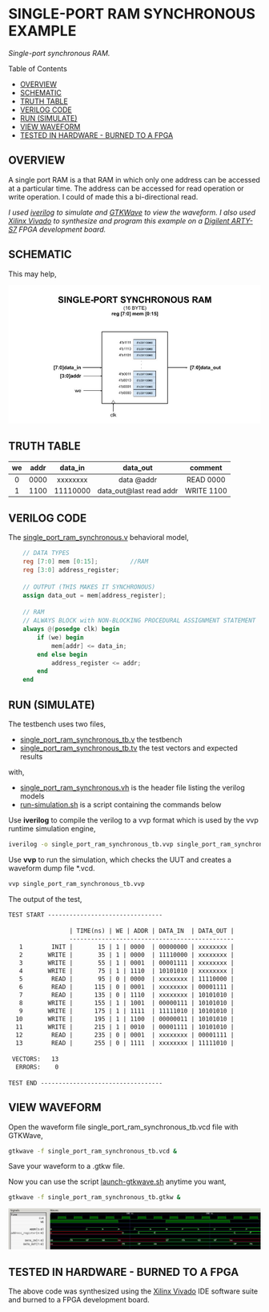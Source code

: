 # SINGLE-PORT RAM SYNCHRONOUS EXAMPLE

_Single-port synchronous RAM._

Table of Contents

* [OVERVIEW](https://github.com/JeffDeCola/my-verilog-examples/tree/master/sequential-logic/memory/single_port_ram_synchronous#overview)
* [SCHEMATIC](https://github.com/JeffDeCola/my-verilog-examples/tree/master/sequential-logic/memory/single_port_ram_synchronous#schematic)
* [TRUTH TABLE](https://github.com/JeffDeCola/my-verilog-examples/tree/master/sequential-logic/memory/single_port_ram_synchronous#truth-table)
* [VERILOG CODE](https://github.com/JeffDeCola/my-verilog-examples/tree/master/sequential-logic/memory/single_port_ram_synchronous#verilog-code)
* [RUN (SIMULATE)](https://github.com/JeffDeCola/my-verilog-examples/tree/master/sequential-logic/memory/single_port_ram_synchronous#run-simulate)
* [VIEW WAVEFORM](https://github.com/JeffDeCola/my-verilog-examples/tree/master/sequential-logic/memory/single_port_ram_synchronous#view-waveform)
* [TESTED IN HARDWARE - BURNED TO A FPGA](https://github.com/JeffDeCola/my-verilog-examples/tree/master/sequential-logic/memory/single_port_ram_synchronous#tested-in-hardware---burned-to-a-fpga)

## OVERVIEW

A single port RAM is a that RAM in which only one address can be accessed
at a particular time.
The address can be accessed for read operation or write operation.
I could of made this a bi-directional read.

_I used
[iverilog](https://github.com/JeffDeCola/my-cheat-sheets/tree/master/hardware/tools/simulation/iverilog-cheat-sheet)
to simulate and
[GTKWave](https://github.com/JeffDeCola/my-cheat-sheets/tree/master/hardware/tools/simulation/gtkwave-cheat-sheet)
to view the waveform. I also used
[Xilinx Vivado](https://github.com/JeffDeCola/my-cheat-sheets/tree/master/hardware/tools/synthesis/xilinx-vivado-cheat-sheet)
to synthesize and program this example on a
[Digilent ARTY-S7](https://github.com/JeffDeCola/my-cheat-sheets/tree/master/hardware/development/fpga-development-boards/digilent-arty-s7-cheat-sheet)
FPGA development board._

## SCHEMATIC

This may help,

![IMAGE - single_port_ram_synchronous.jpg - IMAGE](../../../docs/pics/sequential-logic/single_port_ram_synchronous.jpg)

## TRUTH TABLE

| we    | addr | data_in  | data_out                | comment     |
|:-----:|:----:|:--------:|:-----------------------:|:-----------:|
| 0     | 0000 | xxxxxxxx | data @addr              | READ 0000   |
| 1     | 1100 | 11110000 | data_out@last read addr | WRITE 1100  |

## VERILOG CODE

The
[single_port_ram_synchronous.v](https://github.com/JeffDeCola/my-verilog-examples/blob/master/sequential-logic/memory/single_port_ram_synchronous/single_port_ram_synchronous.v)
behavioral model,

```verilog
    // DATA TYPES
    reg [7:0] mem [0:15];         //RAM
    reg [3:0] address_register;

    // OUTPUT (THIS MAKES IT SYNCHRONOUS)
    assign data_out = mem[address_register];

    // RAM
    // ALWAYS BLOCK with NON-BLOCKING PROCEDURAL ASSIGNMENT STATEMENT
    always @(posedge clk) begin
        if (we) begin
            mem[addr] <= data_in;
        end else begin
            address_register <= addr;
        end
    end
```

## RUN (SIMULATE)

The testbench uses two files,

* [single_port_ram_synchronous_tb.v](https://github.com/JeffDeCola/my-verilog-examples/blob/master/sequential-logic/memory/single_port_ram_synchronous/single_port_ram_synchronous_tb.v)
  the testbench
* [single_port_ram_synchronous_tb.tv](https://github.com/JeffDeCola/my-verilog-examples/blob/master/sequential-logic/memory/single_port_ram_synchronous/single_port_ram_synchronous_tb.tv)
  the test vectors and expected results

with,

* [single_port_ram_synchronous.vh](https://github.com/JeffDeCola/my-verilog-examples/blob/master/sequential-logic/memory/single_port_ram_synchronous/single_port_ram_synchronous.vh)
  is the header file listing the verilog models
* [run-simulation.sh](https://github.com/JeffDeCola/my-verilog-examples/blob/master/sequential-logic/memory/single_port_ram_synchronous/run-simulation.sh)
  is a script containing the commands below

Use **iverilog** to compile the verilog to a vvp format
which is used by the vvp runtime simulation engine,

```bash
iverilog -o single_port_ram_synchronous_tb.vvp single_port_ram_synchronous_tb.v single_port_ram_synchronous.vh
```

Use **vvp** to run the simulation, which checks the UUT
and creates a waveform dump file *.vcd.

```bash
vvp single_port_ram_synchronous_tb.vvp
```

The output of the test,

```text
TEST START --------------------------------

                 | TIME(ns) | WE | ADDR | DATA_IN  | DATA_OUT |
                 ----------------------------------------------
   1        INIT |       15 | 1 | 0000  | 00000000 | xxxxxxxx |
   2       WRITE |       35 | 1 | 0000  | 11110000 | xxxxxxxx |
   3       WRITE |       55 | 1 | 0001  | 00001111 | xxxxxxxx |
   4       WRITE |       75 | 1 | 1110  | 10101010 | xxxxxxxx |
   5        READ |       95 | 0 | 0000  | xxxxxxxx | 11110000 |
   6        READ |      115 | 0 | 0001  | xxxxxxxx | 00001111 |
   7        READ |      135 | 0 | 1110  | xxxxxxxx | 10101010 |
   8       WRITE |      155 | 1 | 1001  | 00000111 | 10101010 |
   9       WRITE |      175 | 1 | 1111  | 11111010 | 10101010 |
  10       WRITE |      195 | 1 | 1100  | 00000011 | 10101010 |
  11       WRITE |      215 | 1 | 0010  | 00001111 | 10101010 |
  12        READ |      235 | 0 | 0001  | xxxxxxxx | 00001111 |
  13        READ |      255 | 0 | 1111  | xxxxxxxx | 11111010 |

 VECTORS:   13
  ERRORS:    0

TEST END ----------------------------------
```

## VIEW WAVEFORM

Open the waveform file single_port_ram_synchronous_tb.vcd file with GTKWave,

```bash
gtkwave -f single_port_ram_synchronous_tb.vcd &
```

Save your waveform to a .gtkw file.

Now you can use the script
[launch-gtkwave.sh](https://github.com/JeffDeCola/my-verilog-examples/blob/master/launch-GTKWave-script/launch-gtkwave.sh)
anytime you want,

```bash
gtkwave -f single_port_ram_synchronous_tb.gtkw &
```

![single_port_ram_synchronous-waveform.jpg](../../../docs/pics/sequential-logic/single_port_ram_synchronous-waveform.jpg)

## TESTED IN HARDWARE - BURNED TO A FPGA

The above code was synthesized using the
[Xilinx Vivado](https://github.com/JeffDeCola/my-cheat-sheets/tree/master/hardware/tools/synthesis/xilinx-vivado-cheat-sheet)
IDE software suite and burned to a FPGA development board.
